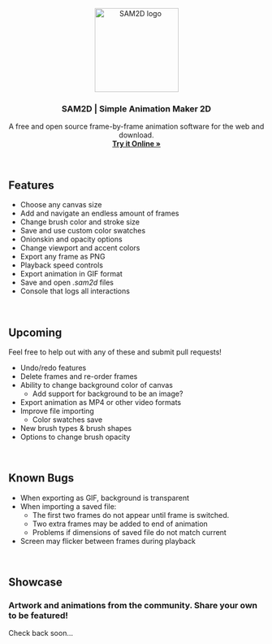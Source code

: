 <p align="center">
  <a href="https://getbootstrap.com/">
    <img src="https://sambender.net/projects/simpleAnimationMaker/icon.png" alt="SAM2D logo" height="165">
  </a>
</p>

<h3 align="center">SAM2D | Simple Animation Maker 2D</h3>

<p align="center">
  A free and open source frame-by-frame animation software for the web and download.
  <br>
  <a href="https://sambender.net/projects/simpleAnimationMaker/index.html"><strong>Try it Online »</strong></a>
  <br>
</p>

<br>

## Features
- Choose any canvas size
- Add and navigate an endless amount of frames
- Change brush color and stroke size
- Save and use custom color swatches
- Onionskin and opacity options
- Change viewport and accent colors
- Export any frame as PNG
- Playback speed controls
- Export animation in GIF format
- Save and open _.sam2d_ files
- Console that logs all interactions

<br>

## Upcoming
Feel free to help out with any of these and submit pull requests!
- Undo/redo features
- Delete frames and re-order frames
- Ability to change background color of canvas
  -  Add support for background to be an image?
- Export animation as MP4 or other video formats
- Improve file importing
  -  Color swatches save
- New brush types & brush shapes
- Options to change brush opacity

<br>

## Known Bugs
- When exporting as GIF, background is transparent
- When importing a saved file:
  - The first two frames do not appear until frame is switched.
  - Two extra frames may be added to end of animation
  - Problems if dimensions of saved file do not match current
- Screen may flicker between frames during playback

<br>

## Showcase
### Artwork and animations from the community. Share your own to be featured!
Check back soon...
